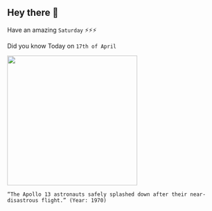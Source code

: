 ## Hey there 👋
Have an amazing `Saturday` ⚡⚡⚡

Did you know Today on `17th of April`
 
 [<img src="https://cen.acs.org/content/dam/cen/98/14/WEB/09814-scicon4-recov.jpg" width="300" />](https://www.space.com/17250-apollo-13-facts.html#:~:text=But%20the%20small%20vessel%20protected,the%20Odyssey%20powered%20it%20up.&text=Lovell%2C%20Haise%20and%20Swigert%20splashed,near%20Samoa%2C%20on%20April%2017.) 
 ```
“The Apollo 13 astronauts safely splashed down after their near-disastrous flight.” (Year: 1970)
```
